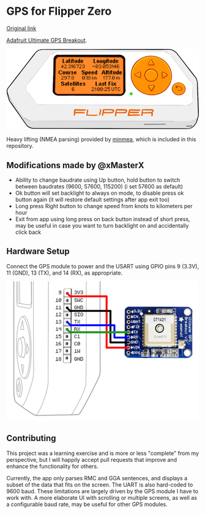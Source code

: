 # GPS for Flipper Zero

[Original link](https://github.com/ezod/flipperzero-gps)

[Adafruit Ultimate GPS Breakout].

![ui](ui.png)

Heavy lifting (NMEA parsing) provided by [minmea], which is included in this
repository.

## Modifications made by @xMasterX
- Ability to change baudrate using Up button, hold button to switch between baudrates (9600, 57600, 115200) (i set 57600 as default)
- Ok button will set backlight to always on mode, to disable press ok button again (it will restore default settings after app exit too)
- Long press Right button to change speed from knots to kilometers per hour
- Exit from app using long press on back button instead of short press, may be useful in case you want to turn backlight on and accidentally click back

## Hardware Setup

Connect the GPS module to power and the USART using GPIO pins 9 (3.3V), 11
(GND), 13 (TX), and 14 (RX), as appropriate.

![wiring](wiring.png)


## Contributing

This project was a learning exercise and is more or less "complete" from my
perspective, but I will happily accept pull requests that improve and enhance
the functionality for others.

Currently, the app only parses RMC and GGA sentences, and displays a subset of
the data that fits on the screen. The UART is also hard-coded to 9600 baud.
These limitations are largely driven by the GPS module I have to work with. A
more elaborate UI with scrolling or multiple screens, as well as a configurable
baud rate, may be useful for other GPS modules.

[Adafruit Ultimate GPS Breakout]: https://www.adafruit.com/product/746
[minmea]: https://github.com/kosma/minmea
[flipperzero-firmware]: https://github.com/flipperdevices/flipperzero-firmware
